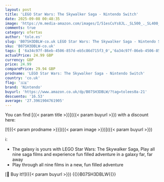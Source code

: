 ```yaml
---
layout: post
title: 'LEGO Star Wars: The Skywalker Saga - Nintendo Switch'
date: 2025-09-08 00:48:35
image: 'https://m.media-amazon.com/images/I/51esCuYs8JL._SL500_._SL400_.jpg'
comments: true
category: ofertas
author: 'tole.es'
slug: 'B07SH3DBLW-co.uk LEGO Star Wars: The Skywalker Saga - Nintendo Switch'
sku: 'B07SH3DBLW-co.uk'
tags: [ '6a34c97f-86eb-4506-857d-eb5c86d715f3_0','6a34c97f-86eb-4506-857d-eb5c86d715f3_1001','6a34c97f-86eb-4506-857d-eb5c86d715f3_1401','6a34c97f-86eb-4506-857d-eb5c86d715f3_2001','6a34c97f-86eb-4506-857d-eb5c86d715f3_5201','6a34c97f-86eb-4506-857d-eb5c86d715f3_6601','6a34c97f-86eb-4506-857d-eb5c86d715f3_8701','6a34c97f-86eb-4506-857d-eb5c86d715f3_9701','Arborist Merchandising Root','Most awaited games','New Releases in Video Games','Nintendo Switch Consoles, Games & Accessories','Nintendo Switch Games','Nintendo Switch Store','Nintendo Switch pre-orders','PC & Video Games','PC & Video Games Global Store','Pre-order Video Games','Recent Release Video Games Under £20','Regular Stores','Self Service','Special Features Stores','Substores','Voucher savings on Video Games','lego','nintendo','🇬🇧', ]
actualPrice: 24.99 GBP
currency: GBP
price: 24.99
comparePrice: 29.94 GBP
prodname: 'LEGO Star Wars: The Skywalker Saga - Nintendo Switch'
country: 'co.uk'
flag: '🇬🇧'
brand: 'Nintendo'
buyurl: 'https://www.amazon.co.uk/dp/B07SH3DBLW/?tag=tolees0a-21'
descuento: '16.53'
average: '27.3961904761905'
---
```


You can find [{{< param title >}}]({{< param buyurl >}}) with a discount here:

[![{{< param prodname >}}]({{< param image >}})]({{< param buyurl >}})

ℹ️:

- The galaxy is yours with LEGO Star Wars: The Skywalker Saga, Play all nine saga films and experience fun filled adventure in a galaxy far, far away
- Play through all nine films in a new, fun filled adventure

[🛒 Buy it!!]({{< param buyurl >}})
{{<world>}}B07SH3DBLW{{</world>}}
